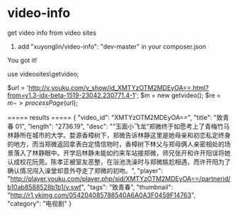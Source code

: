 # video-info
get video info from video sites

1. add "xuyonglin/video-info": "dev-master" in your composer.json

You got it!

use videosites\getvideo;

$url = 'http://v.youku.com/v_show/id_XMTYzOTM2MDEyOA==.html?from=y1.3-idx-beta-1519-23042.230771.4-1';
$m = new getvideo();
$re = $m->processPage($url);

=====  results  =====
    {
    "video_id": "XMTYzOTM2MDEyOA==",
    "title": "致青春 01",
    "length": "2736.19",
    "desc": "“玉面小飞龙”郑微终于如愿考上了青梅竹马林静所在城市的大学。婺源香樟树下，郑微告诉林静这里是她母亲和初恋私定终身的地方，而当郑微返回拿表白定情信物时，香樟树下林父与郑母俩人亲密相处的场景落入了林静眼中。开学后林静未能如约来车站接郑微，师兄张开和许开阳误将她认成校花阮莞。陈孝正被室友恶整，在浴池洗澡时与郑微尴尬相遇，而许开阳为了确认情况闯入澡堂却意外夺走了郑微的初吻。",
    "player": "http://player.youku.com/player.php/sid/XMTYzOTM2MDEyOA==/partnerid/b10ab8588528b1b1/v.swf",
    "tags": "致青春",
    "thumbnail": "http://r1.ykimg.com/054204085788540A6A0A3F0459F14763",
    "category": "电视剧"
    }

